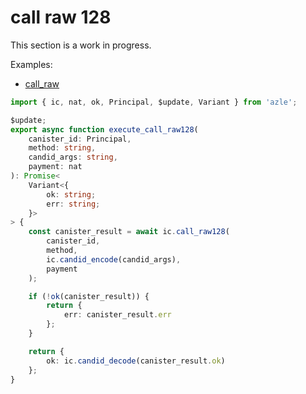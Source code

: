 # call raw 128

This section is a work in progress.

Examples:

-   [call_raw](https://github.com/demergent-labs/azle/tree/main/examples/call_raw)

```typescript
import { ic, nat, ok, Principal, $update, Variant } from 'azle';

$update;
export async function execute_call_raw128(
    canister_id: Principal,
    method: string,
    candid_args: string,
    payment: nat
): Promise<
    Variant<{
        ok: string;
        err: string;
    }>
> {
    const canister_result = await ic.call_raw128(
        canister_id,
        method,
        ic.candid_encode(candid_args),
        payment
    );

    if (!ok(canister_result)) {
        return {
            err: canister_result.err
        };
    }

    return {
        ok: ic.candid_decode(canister_result.ok)
    };
}
```
